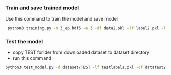 
### Train and save trained model
Use this command to train the model and save model
```bash
 python3 training.py -m 3_ep.hdf5 -e 3 -df data2.pkl -lf label2.pkl -l 0.025 -mn 0.4 >> Logging/3_ep.txt
```

### Test the model
- copy TEST forlder from downloaded dataset to dataset directory
- run this command
```bash
python3 test_model.py -d dataset/TEST -lf testlabels.pkl -df datatest2.pkl -lf labeltest2.pkl -m SavedModel/3_ep.hdf5 >> Logging/3_test.txt
```

